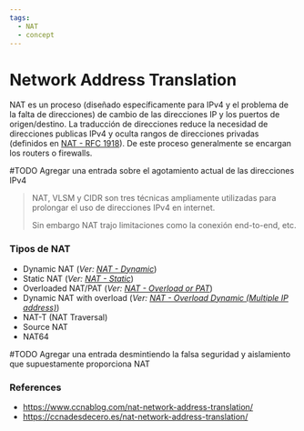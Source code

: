 ```yaml
---
tags:
  - NAT
  - concept
---
```


# Network Address Translation
NAT es un proceso (diseñado específicamente para IPv4 y el problema de la falta de direcciones) de cambio de las direcciones IP y los puertos de origen/destino. La traducción de direcciones reduce la necesidad de direcciones publicas IPv4 y oculta rangos de direcciones privadas (definidos en [NAT - RFC 1918](NAT%20-%20RFC%201918.md)). De este proceso generalmente se encargan los routers o firewalls. 

#TODO Agregar una entrada sobre el agotamiento actual de las direcciones IPv4

> NAT, VLSM y CIDR son tres técnicas ampliamente utilizadas para prolongar el uso de direcciones IPv4 en internet.
> 
> Sin embargo NAT trajo limitaciones como la conexión end-to-end, etc.

### Tipos de NAT
- Dynamic NAT (_Ver: [NAT - Dynamic](NAT%20-%20Dynamic.md)_)
- Static NAT (_Ver: [NAT - Static](NAT%20-%20Static.md)_)
- Overloaded NAT/PAT (_Ver: [NAT - Overload or PAT](NAT%20-%20Overload%20or%20PAT.md)_)
- Dynamic NAT with overload (_Ver: [NAT - Overload Dynamic (Multiple IP address)](NAT%20-%20Overload%20Dynamic%20(Multiple%20IP%20address).md)_)
- NAT-T (NAT Traversal)
- Source NAT
- NAT64


#TODO Agregar una entrada desmintiendo la falsa seguridad y aislamiento que supuestamente proporciona NAT

### References
- https://www.ccnablog.com/nat-network-address-translation/
- https://ccnadesdecero.es/nat-network-address-translation/